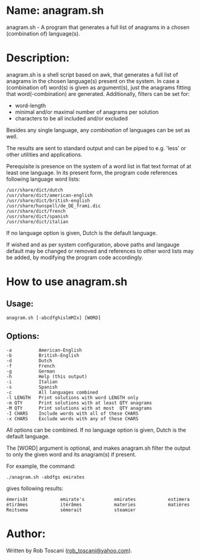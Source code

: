 # Name: anagram.sh
anagram.sh - A program that generates a full list of anagrams in a chosen (combination of) language(s).

# Description:
anagram.sh is a shell script based on awk, that generates a full list of anagrams in the chosen language(s) present on the system.
In case a (combination of) word(s) is given as argument(s), just the anagrams fitting that word(-combination)
are generated.
Additionally, filters can be set for:
- word-length
- minimal and/or maximal number of anagrams per solution
- characters to be all included and/or excluded

Besides any single language, any *combination* of languages can be set as well.

The results are sent to standard output and can be piped to e.g. 'less' or other utilities and applications.

Perequisite is presence on the system of a word list in flat text format of at least one language.
In its present form, the program code references following language word lists: 

	/usr/share/dict/dutch
	/usr/share/dict/american-english
	/usr/share/dict/british-english
	/usr/share/hunspell/de_DE_frami.dic
	/usr/share/dict/french
	/usr/share/dict/spanish
	/usr/share/dict/italian

If no language option is given, Dutch is the default language.

If wished and as per system configuration, above paths and langauge default may be changed or removed and references to other word lists may be added, by modifying the program code accordingly.

# How to use anagram.sh
## Usage:

	anagram.sh [-abcdfghislmMIx] [WORD]

## Options:
	-a          American-English
	-b          British-English
	-d          Dutch
	-f          French
	-g          German
	-h          Help (this output)
	-i          Italian
	-s          Spanish
	-c          All languages combined
	-l LENGTH   Print solutions with word LENGTH only
	-m QTY      Print solutions with at least QTY anagrams
	-M QTY      Print solutions with at most  QTY anagrams
	-I CHARS    Include words with all of these CHARS
	-x CHARS    Exclude words with any of these CHARS

All options can be combined. If no language option is given, Dutch is the default language.

The [WORD] argument is optional, and makes anagram.sh filter the output to only the given word and its anagram(s) if present.

For example, the command:

	./anagram.sh -abdfgs emirates

gives following results:

	émerisât            emirate's           emirates            estimera            étirâmes            itérâmes            materies            matières            Reitsema            sèmerait            steamier 

# Author:
Written by Rob Toscani (rob_toscani@yahoo.com).
